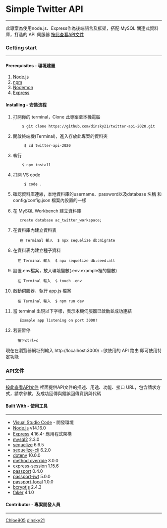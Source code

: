 # Simple Twitter API
***
此專案為使用node.js、Express作為後端語言及框架，搭配 MySQL 關連式資料庫，打造的 API 伺服器
[按此查看API文件](https://app.apiary.io/mjcjtwitterproject/editor)

### Getting start
***
#### Prerequisites - 環境建置
1. [Node.js](https://nodejs.org/en/)
2. [npm](https://www.npmjs.com/)
3. [Nodemon](https://www.npmjs.com/package/nodemon)
4. [Express](https://www.npmjs.com/package/express)


#### Installing - 安裝流程
1. 打開你的 terminal，Clone 此專案至本機電腦
          
           $ git clone https://github.com/dinsky21/twitter-api-2020.git
    
2. 開啟終端機(Terminal)，進入存放此專案的資料夾

            $ cd twitter-api-2020
3. 執行 

           $ npm install
           
4. 打開 VS code

            $ code .
    
 
5. 確認資料庫連線，本地資料庫的username、password以及database 名稱 和 config/config.json 檔案內設置的一樣
6. 在 MySQL Workbench 建立資料庫

          create database ac_twitter_workspace;
          
7. 在資料庫內建立資料表

          在 Terminal 輸入  $ npx sequelize db:migrate
          
8. 在資料表內建立種子資料

         在 Terminal 輸入  $ npx sequelize db:seed:all
    
9. 設置.env檔案，放入環境變數(.env.example裡的變數)
 
         在 Terminal 輸入  $ touch .env
         
10. 啟動伺服器，執行 app.js 檔案

          在 Terminal 輸入  $ npm run dev
    
11. 當 terminal 出現以下字樣，表示本機伺服器已啟動並成功連結

           Example app listening on port 3000!

12. 若要暫停

          按下ctrl+c
          
現在在瀏覽器網址列輸入 http://localhost:3000/ +欲使用的 API 路由 即可使用特定功能

### API文件
***
[按此查看API文件](https://app.apiary.io/mjcjtwitterproject/editor)
裡面提供API文件的描述、用途、功能、接口 URL，包含請求方式，請求參數，及成功回傳與錯誤回傳資訊與代碼

#### Built With - 使用工具
***
* [Visual Studio Code](https://visualstudio.microsoft.com/zh-hant/) - 開發環境
* [Node.js](https://nodejs.org/en/)  v14.16.0
* [Express](https://www.npmjs.com/package/express)  4.16.4- 應用程式架構
* [mysql2](https://www.npmjs.com/package/mysql2)  2.3.0
* [sequelize](https://www.npmjs.com/package/sequelize)  6.6.5
* [sequelize-cli](https://www.npmjs.com/package/sequelize-cli)  6.2.0
* [dotenv](https://www.npmjs.com/package/dotenv)  10.0.0
* [method override](https://www.npmjs.com/package/method-override)  3.0.0
* [express-session](https://www.npmjs.com/package/express-session)  1.15.6
* [passport](http://www.passportjs.org/)  0.4.0
* [passport-jwt](http://www.passportjs.org/packages/passport-jwt/)  5.0.0
* [passport-local](http://www.passportjs.org/packages/passport-local/)  1.0.0
* [bcryptjs](https://www.npmjs.com/package/bcryptjs)  2.4.3
* [faker](https://fakerjs.dev/guide/)  4.1.0
#### Contributor - 專案開發人員
---
[Chloe905](https://github.com/Chloe905)
[dinsky21](https://github.com/dinsky21)
